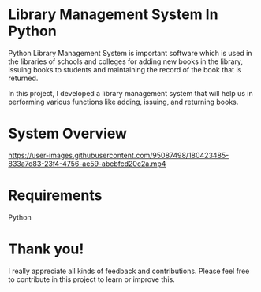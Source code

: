 # Library Management System In Python

Python Library Management System is important software which is used in the libraries of schools and colleges for adding new books in the library,
issuing books to students and maintaining the record of the book that is returned.

In this project, I developed a library management system that will help us in performing various functions like adding, 
issuing, and returning books.

# System Overview

https://user-images.githubusercontent.com/95087498/180423485-833a7d83-23f4-4756-ae59-abebfcd20c2a.mp4


<h1>Requirements</h1>

Python

# Thank you!

I really appreciate all kinds of feedback and contributions. Please feel free to contribute in this project to learn or improve this.
